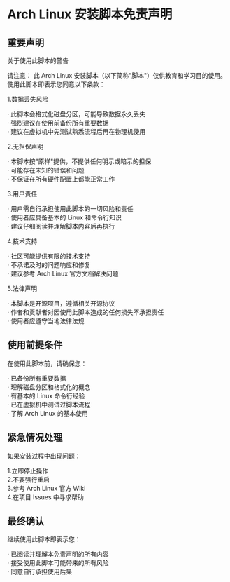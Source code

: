 # Arch Linux 安装脚本免责声明

## 重要声明

关于使用此脚本的警告

请注意： 此 Arch Linux 安装脚本（以下简称"脚本"）仅供教育和学习目的使用。使用此脚本即表示您同意以下条款：  

1.数据丢失风险  

·  此脚本会格式化磁盘分区，可能导致数据永久丢失  
·  强烈建议在使用前备份所有重要数据  
·  建议在虚拟机中先测试熟悉流程后再在物理机使用  

2.无担保声明  

·  本脚本按"原样"提供，不提供任何明示或暗示的担保  
·  可能存在未知的错误和问题  
·  不保证在所有硬件配置上都能正常工作  

3.用户责任  

·  用户需自行承担使用此脚本的一切风险和责任  
·  使用者应具备基本的 Linux 和命令行知识  
·  建议仔细阅读并理解脚本内容后再执行  

4.技术支持  

·  社区可能提供有限的技术支持  
·  不承诺及时的问题响应和修复  
·  建议参考 Arch Linux 官方文档解决问题  

5.法律声明  

·  本脚本是开源项目，遵循相关开源协议  
·  作者和贡献者对因使用此脚本造成的任何损失不承担责任  
·  使用者应遵守当地法律法规  

## 使用前提条件  

在使用此脚本前，请确保您：  

· 已备份所有重要数据  
· 理解磁盘分区和格式化的概念  
· 有基本的 Linux 命令行经验  
· 已在虚拟机中测试过脚本流程  
· 了解 Arch Linux 的基本使用  

## 紧急情况处理  

如果安装过程中出现问题：  
  
1.立即停止操作  
2.不要强行重启  
3.参考 Arch Linux 官方 Wiki  
4.在项目 Issues 中寻求帮助  

## 最终确认  

继续使用此脚本即表示您：  

· 已阅读并理解本免责声明的所有内容  
· 接受使用此脚本可能带来的所有风险  
· 同意自行承担使用后果